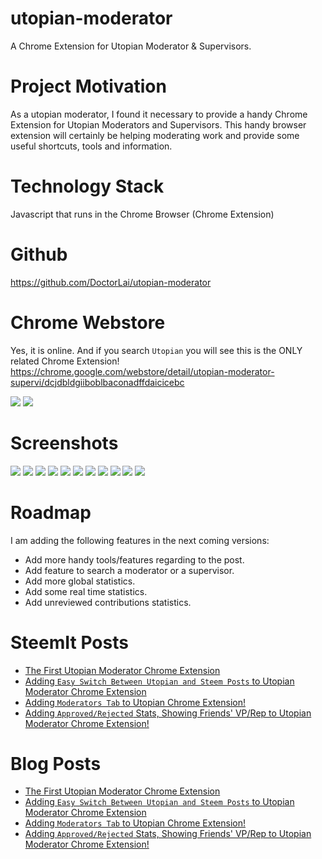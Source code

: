 # utopian-moderator
A Chrome Extension for Utopian Moderator &amp; Supervisors.

# Project Motivation
As a utopian moderator, I found it necessary to provide a handy Chrome Extension for Utopian Moderators and Supervisors. This handy browser extension will certainly be helping moderating work and provide some useful shortcuts, tools and information.

# Technology Stack
Javascript that runs in the Chrome Browser (Chrome Extension)

# Github
https://github.com/DoctorLai/utopian-moderator

# Chrome Webstore
Yes, it is online. And if you search `Utopian` you will see this is the ONLY related Chrome Extension!
https://chrome.google.com/webstore/detail/utopian-moderator-supervi/dcjdbldgiiboblbaconadffdaicicebc

![](https://helloacm.com/wp-content/uploads/2018/01/utopian-chrome-extension-published.jpg)
![](https://helloacm.com/wp-content/uploads/2018/01/chrome-extension-utopian-moderator-supervisor.jpg)

# Screenshots
![](https://github.com/DoctorLai/utopian-moderator/blob/master/images/shortcuts.jpg?raw=true)
![](https://github.com/DoctorLai/utopian-moderator/blob/master/images/log.jpg?raw=true)
![](https://github.com/DoctorLai/utopian-moderator/blob/master/images/general.jpg?raw=true)
![](https://helloacm.com/wp-content/uploads/2018/01/utopian-chrome-extension-steemit-tab-.jpg)
![](https://github.com/DoctorLai/utopian-moderator/blob/master/images/moderators.jpg?raw=true)
![](https://helloacm.com/wp-content/uploads/2018/01/utopian-top-moderators-by-total-paid-steem.jpg)
![](https://helloacm.com/wp-content/uploads/2018/01/loading-gif-utopian-chrome-extension.jpg)
![](https://github.com/DoctorLai/utopian-moderator/blob/master/images/moderators.jpg?raw=true)
![](https://github.com/DoctorLai/utopian-moderator/blob/master/images/setting.jpg?raw=true)
![](https://github.com/DoctorLai/utopian-moderator/blob/master/images/chart1.jpg?raw=true)
![](https://github.com/DoctorLai/utopian-moderator/blob/master/images/chart2.jpg?raw=true)

# Roadmap
I am adding the following features in the next coming versions:
- Add more handy tools/features regarding to the post.
- Add feature to search a moderator or a supervisor.
- Add more global statistics.
- Add some real time statistics.
- Add unreviewed contributions statistics.

# SteemIt Posts
- [The First Utopian Moderator Chrome Extension](https://steemit.com/utopian-io/@justyy/the-first-utopian-moderator-chrome-extension)
- [Adding `Easy Switch Between Utopian and Steem Posts` to Utopian Moderator Chrome Extension](https://steemit.com/utopian-io/@justyy/adding-easy-switch-between-utopian-and-steem-posts-to-utopian-moderator-chrome-extension)
- [Adding `Moderators Tab` to Utopian Chrome Extension!](https://steemit.com/utopian-io/@justyy/adding-moderators-tab-to-utopian-chrome-extension)
- [Adding `Approved/Rejected` Stats, Showing Friends' VP/Rep to Utopian Moderator Chrome Extension!](https://steemit.com/utopian-io/@justyy/adding-approved-rejected-stats-showing-friends-vp-rep-to-utopian-moderator-chrome-extension)

# Blog Posts
- [The First Utopian Moderator Chrome Extension](https://helloacm.com/the-first-utopian-moderator-chrome-extension/)
- [Adding `Easy Switch Between Utopian and Steem Posts` to Utopian Moderator Chrome Extension](https://helloacm.com/adding-easy-switch-between-utopian-and-steem-posts-to-utopian-moderator-chrome-extension/)
- [Adding `Moderators Tab` to Utopian Chrome Extension!](https://helloacm.com/adding-moderators-tab-to-utopian-chrome-extension/)
- [Adding `Approved/Rejected` Stats, Showing Friends' VP/Rep to Utopian Moderator Chrome Extension!](https://helloacm.com/adding-approved-rejected-stats-and-showing-friends-vp-rep-to-utopian-moderator-chrome-extension/)